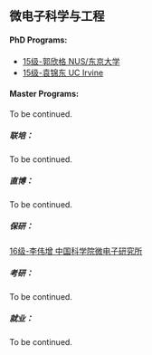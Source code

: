 ## 微电子科学与工程

#### PhD Programs:

  - [15级-郭欣格 NUS/东京大学](个人申请总结/电子与电气工程系/微电子科学与工程/[SG_JP]-15-郭欣格.md)
  - [15级-袁锦东 UC Irvine](个人申请总结/电子与电气工程系/微电子科学与工程/[US]-15-袁锦东.md)

#### Master Programs:

To be continued.

##### 联培：

To be continued.

##### 直博：

To be continued.

##### 保研：

[16级-李伟增 中国科学院微电子研究所](个人申请总结/电子与电气工程系/微电子科学与工程/1613_李伟增.md)

##### 考研：

To be continued.

##### 就业：

To be continued.
